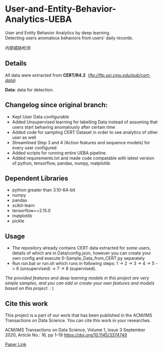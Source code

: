 # User-and-Entity-Behavior-Analytics-UEBA
User and Entity Behavior Analytics by deep learning.  
Detecting users anomalous behaviors from users' daily records. 

内部威胁检测
## Details
All data were extracted from **CERT/R4.2** &nbsp;(*ftp://ftp.sei.cmu.edu/pub/cert-data*)

**Data**: data for detection.  

## Changelog since original branch:
- Kept User Data configurable
- Added Unsupervised learning for labelling Data instead of assuming that users start behaving anomalously after certain time
- Added code for sampling CERT Dataset in order to see analytics of other user as well
- Streamlined Step 3 and 4 (Action features and sequence models) for every user configured
- Added scripts for running entire UEBA pipeline.
- Added requirements.txt and made code compatable with latest version of python, tensorflow, pandas, numpy, matplotlib

## Dependent Libraries
- python greater than 3.10-64-bit
- numpy
- pandas
- scikit-learn
- tensorflow==2.15.0
- matplotlib
- pickle

## Usage
- The repository already contains CERT data extracted for some users, details of which are in Data/config.json, however you can create your own config and execute 0-Sample_Data_from_CERT.py separately
- Run run.bat or run.sh which runs in following steps: 1 -> 2 -> 3 -> 4 -> 5 -> 6 (unsupervised) -> 7 -> 8 (supervised).

*The provided features and deep learning models in this project are very simple samples, and you can add or create your own features and models based on this project.* : )

## Cite this work
This project is a part of our work that has been published in the ACM/IMS Transactions on Data Science. You can cite this work in your researches. 

ACM/IMS Transactions on Data Science, Volume 1, Issue 3 September 2020, Article No.: 16, pp 1–19 https://doi.org/10.1145/3374749

[Paper Link](https://dl.acm.org/doi/10.1145/3374749)
